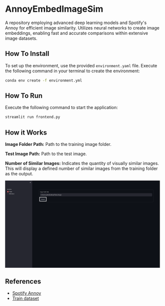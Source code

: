# AnnoyEmbedImageSim
A repository employing advanced deep learning models and Spotify's Annoy for efficient image similarity. Utilizes neural networks to create image embeddings, enabling fast and accurate comparisons within extensive image datasets.

## How To Install

To set up the environment, use the provided `environment.yaml` file. Execute the following command in your terminal to create the environment:

```bash
conda env create -f environment.yml
```

## How To Run

Execute the following command to start the application:

```bash
streamlit run frontend.py
```

## How it Works

**Image Folder Path:** Path to the training image folder.

**Test Image Path:** Path to the test image.

**Number of Similar Images:** Indicates the quantity of visually similar images. This will display a defined number of similar images from the training folder as the output.

![Animated GIF](how_it_works.gif)

## References

- [Spotify Annoy](https://github.com/spotify/annoy)
- [Train dataset](https://www.kaggle.com/datasets/zarkonium/synthetic-image-dataset-cats-dogs-bikes-cars?select=cars)